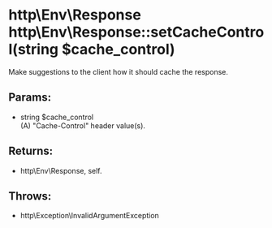 # http\Env\Response http\Env\Response::setCacheControl(string $cache_control)

Make suggestions to the client how it should cache the response.

## Params:

* string $cache_control  
  (A) "Cache-Control" header value(s).

## Returns:

* http\Env\Response, self.

## Throws:

* http\Exception\InvalidArgumentException

